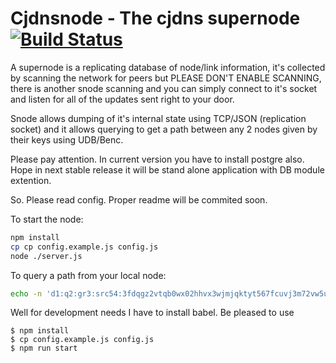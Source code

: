 # Cjdnsnode - The cjdns supernode [![Build Status](https://travis-ci.org/cjdelisle/cjdnsnode.svg?branch=master)](https://travis-ci.org/cjdelisle/cjdnsnode)

A supernode is a replicating database of node/link information, it's collected by scanning the
network for peers but PLEASE DON'T ENABLE SCANNING, there is another snode scanning and you can
simply connect to it's socket and listen for all of the updates sent right to your door.

Snode allows dumping of it's internal state using TCP/JSON (replication socket) and it allows
querying to get a path between any 2 nodes given by their keys using UDB/Benc.

Please pay attention. In current version you have to install postgre also. 
Hope in next stable release it will be stand alone application with DB module extention.

So. Please read config. Proper readme will be commited soon.

To start the node:

```bash
npm install
cp cp config.example.js config.js
node ./server.js
```

To query a path from your local node:

```bash
echo -n 'd1:q2:gr3:src54:3fdqgz2vtqb0wx02hhvx3wjmjqktyt567fcuvj3m72vw5u6ubu70.k3:tar54:1220u65349nljc5fwy1tyvm0j24bwgcj75rx09ukvd94vhg858b0.k4:txid4:abcde' | nc -u ::1 9001
```


Well for development needs I have to install babel. Be pleased to use

```
$ npm install
$ cp config.example.js config.js
$ npm run start
```
